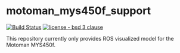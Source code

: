 # motoman_mys450f_support
[![Build Status](https://travis-ci.org/RobinCPC/motoman_mys450f_support.svg?branch=master)](https://travis-ci.org/RobinCPC/motoman_mys450f_support)
[![license - bsd 3 clause](https://img.shields.io/:license-BSD%203--Clause-blue.svg)](https://opensource.org/licenses/BSD-3-Clause)



This repository currently only provides ROS visualized model for the Motoman MYS450f.



